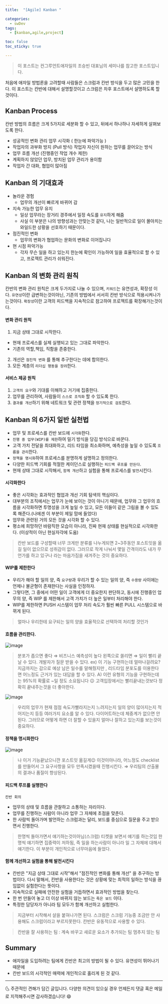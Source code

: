 ```yaml
---
title:  "[Agile] Kanban "

categories:
  - swDev
tags:
  - [kanban,agile,project]

toc: false
toc_sticky: true

---
```


> 이 포스트는 컨그루언트애자일의 조승빈 대표님의 세미나를 참고한 포스트입니다.

처음에 애자일 방법론을 고려할때 사람들은 스크럼과 칸반 방식을 두고 많은 고민을 한다. 이 포스트는 칸반에 대해서 설명할것이고 스크럼은 차후 포스트에서 설명하도록 할것이다.

## Kanban Process
칸반 방법의 흐름은 크게 5가지로 세분화 할 수 있고, 뒤에서 하나하나 자세하게 살펴보도록 한다.

- 성공적인 변화 관리 업무 시각화 ( 한눈에 파악가능 )
- 작업자의 과부화 방지 (Pull 방식) 작업자 자신이 원하는 업무를 끌어오는 방식
- 업무 흐름 개선 (진행중인 작업 개수 제한)
- 계획하지 않았던 업무, 방치된 업무 관리가 용이함
- 작업자 간 대화, 협업이 많아짐


## Kanban 의 기대효과
- 놀라운 경험
  - 업무의 개선이 빠르게 바뀌어 감
- 지속 가능한 업무 유지
  - 일상 업무라는 장거리 경주에서 일정 속도를 `유지`하게 해줌
  - 사실 이 부분은 나의 방향성과는 안맞는것 같다, 나는 일반적으로 일이 몰아치는 와일드한 상황을 선호하기 때문이다.
- 점진적인 변화
  - 업무의 변화가 협업하는 문화의 변화로 이어집니다
- 현 시점 파악가능
  - 각자 무슨 일을 하고 있는지 한눈에 확인이 가능하여 일을 효율적으로 할 수 있고, 프로젝트 관리가 쉬워진다.

## Kanban 의 변화 관리 원칙
칸반의 변화 관리 원칙은 크게 두가지로 나눌 수 있으며, `키워드`는 유연성과, 확장성 이다.
`유연성`이란 급변하는것이아닌, 기존의 방법에서 서서히 칸반 방식으로 적용시켜나가는것이다.
`확장성`이란 고객의 피드백을 지속적으로 참고하여 프로젝트를 확장해가는것이다.

#### 변화 관리 원칙
1. 지금 상태 그대로 시작한다.
  - 현재 프로세스를 실제 실행되고 있는 그대로 파악한다.
  - 기존의 역할,책임, 직함을 존중한다.
2. 개선은 `점진적 변화` 를 통해 추구한다는 데에 합의한다.
3. 모든 계층의 `리더십 행동을 장려`한다.


#### 서비스 제공 원칙
1. `고객의 요구`와 기대를 이해하고 거기에 집중한다.
2. 업무를 관리하여, 사람들이 `스스로 조직화` 할 수 있도록 한다.
3. `결과를 개선`하기 위해 네트워크 및 관련 정책을 `정기적으로 검토`한다.


## Kanban 의 6가지 일반 실천법
- 업무 및 프로세스를 칸반 보드에 `시각화`한다.
- `진행 중 업무(WIP)를 제한`하여 밀기 방식을 당김 방식으로 바꾼다.
- 고객 가치 전달을 최대화하고, 리드 타임을 최소화하며, 예측성을 높일 수 있도록 `흐름을 관리`한다.
- `정책을 명시화`하여 프로세스를 분명하게 설명하고 정의한다.
- 다양한 피드백 기회를 적절한 케이던스로 실행하는 `피드백 루프를 만든다`.
- 현재 상태 그대로 시작해서, `함께 개선`하고 실험을 통해 프로세스를 `발전`시킨다.

#### 시각화한다
- 좋은 시각화는 효과적인 협업과 개선 기회 탐색의 핵심이다.
- 대부분의 조직에서는 업무가 눈에 보이는 것이 아니기 때문에, 업무와 그 업무의 흐름을 시각화하면 투명성을 크게 높일 수 있고, 모든 이들이 같은 그림을 볼 수 있도록 해준다.(나에겐 이 부분이 제일 맘에 들었다)
- 업무와 관련된 거의 모든 것을 시각화 할 수 있다.
- 평소에 희망하던 바람직한 모습이 아니라, 진짜 현재 상태를 현실적으로 시각화한다. (이상적이 아닌 현실자각에 도움)

> 칸반 보드를 구성할때 너무 크게만 분류를 나누게되면 2~3주동안 포스트잇을 옮길 일이 없으므로 성취감이 없다. 그러므로 작게 나눠서 몇일 간격이라도 내가 무언가를 하고 있구나 라는 마음가짐을 새겨주는 것이 중요하다.

#### WIP를 제한한다
- 우리가 해야 할 일의 양, 즉 `요구량`과 우리가 할 수 있는 일의 양, 즉 `수용량` 사이에는 언제나 불균형이 존재한다는 사실을 인정하자.
- 그렇다면, 그 중에서 어떤 일이 고객에게 더 중요한지 판단하고, 동시에 진행중인 업무의 양, 즉 WIP 를 제한해서 고객 가치가 더 높은 일부터 처리해야 한다.
- WIP를 제한하면 PUSH 시스템이 업무 처리 속도가 훨씬 빠른 PULL 시스템으로 바뀌게 된다.

> 얼마나 우리한테 요구되는 일의 양을 효율적으로 선택하여 처리할 것인가

#### 흐름을 관리한다.

![image](https://user-images.githubusercontent.com/69495129/138542200-1cbbe5ae-f419-4d14-b659-78a5b230c50b.png)

>분포가 좁으면 좋다 ⇒ 비즈니스 예측성이 높다
>왼쪽으로 쏠리면 ⇒ 일이 빨리 끝날 수 있다.
>개발자가 질문 받을 수 있다.  ex) 이 기능 구현하는데 얼마나걸려요?
>지금까지는 감으로 예상 남은 일수를 말해줬지만 , 리드타임 분포도를 이용한다면 어느정도 근거가 있는 대답을 할 수 있다. A) 이런 유형의 기능을 구현하는데는 95%의 확률로 ~일 정도 소요됩니다 😉
>고객입장에서는 빨리끝내는것보다 정확히 끝내주는것을 더 좋아한다.

![image](https://user-images.githubusercontent.com/69495129/138542215-235cefe4-aba8-4f3c-bd71-fccb3f06db4a.png)

> 우리의 업무가 현재 점점 속도가빨라지는지 느려지는지 일의 양이 많아지는지 적어지는지 등등 여러가지 요소를 알 수 있다. 다이어트하는데 체중계가 없으면 안된다. 그러므로 어떻게 하면 더 잘할 수 있을지 얼마나 잘하고 있는지를 보는것이 중요하다.


#### 정책을 명시화한다
![image](https://user-images.githubusercontent.com/69495129/138542228-1ee57714-4203-47ee-aed0-3f80c49d7f13.png)

> 나 이거 기능끝났으니깐 포스트잇 옮길게😉 이것이아니라, 어느정도 checklist 를 만들어서 그 요구사항을 모두 만족시켰을때 진행시킨다. ⇒ 우리팀의 산출물의 결과나 품질이 향상된다.


#### 피드백 루프를 실행한다

`칸반 회의`
- 업무의 상태 및 흐름을 관찰하고 소통하는 자리이다.
- 업무를 진행하는 사람이 아니라 업무 그 자체에 초점을 맞춘다.
- 한 사람씩 돌아가며 발언하는 스크럼과는 달리, 보드를 중심으로 질문을 주고 받으면서 진행한다.

> 한명씩 돌아가면서 얘기하는것이아님(스크럼) 티켓을 보면서 얘기를 하는것임 한명씩 얘기하면 집중력이 저하됨, 즉 일을 하는사람이 아니라 일 그 자체에 대해서 얘기한다.
> 이 부분이 개인적으로 너무마음에 들었다. 


#### 함께 개선하고 실험을 통해 발전시킨다
- 칸반은 "지금 상태 그대로 시작"해서 "점진적인 변화를 통해 개선" 을 추구하는 방법이다. 다시 말해서, 칸반을 사용한다는 것은 상황에 맞는 최적의 일하는 방식을 끊임없이 실험한다는 뜻이다.
- 지속적으로 실패에 안전한 실험을 거듭하면서 효과적인 방법을 찾는다.
- 한 번 만들어 놓고 더 이상 바뀌지 않는 보드는 `죽은 보드` 이다.
- 특정한 담당자가 아니라 팀 모두가 함께 개선하고 실험한다.


> 지금부터 시작해서 살을 붙혀나가면 된다. 스크럼은 스크럼 기능중 조금만 안 사용해도 스크럼이라고 부르지못한다. 칸반은 유동적으로 사용할 수 있다. 

> 칸반을 잘 사용하는 팀 : 계속 바꾸고 새로운 요소가 추가되는 팀 멈추지 않는 팀



## Summary
- 애자일을 도입하려는 팀에게 칸반은 최고의 방법이 될 수 있다. 유연성이 뛰어나기때문에
- 칸반 보드의 시각적인 매력에 개인적으로 홀리게 된 것 같다.


***


🌜 주관적인 견해가 담긴 글입니다. 다양한 의견이 있으실 경우
언제든지 댓글 혹은 메일로 지적해주시면 감사하겠습니다! 😄

